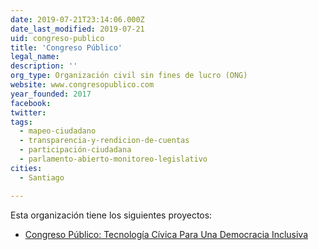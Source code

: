 ```yaml
---
date: 2019-07-21T23:14:06.000Z
date_last_modified: 2019-07-21
uid: congreso-publico
title: 'Congreso Público'
legal_name: 
description: ''
org_type: Organización civil sin fines de lucro (ONG)
website: www.congresopublico.com
year_founded: 2017
facebook: 
twitter: 
tags:
  - mapeo-ciudadano
  - transparencia-y-rendicion-de-cuentas
  - participación-ciudadana
  - parlamento-abierto-monitoreo-legislativo
cities: 
  - Santiago

---
```


Esta organización tiene los siguientes proyectos:

- [Congreso Público: Tecnología Cívica Para Una Democracia Inclusiva](/proyectos/congreso-publico-tecnologia-civica-para-una-democracia-inclusiva)
